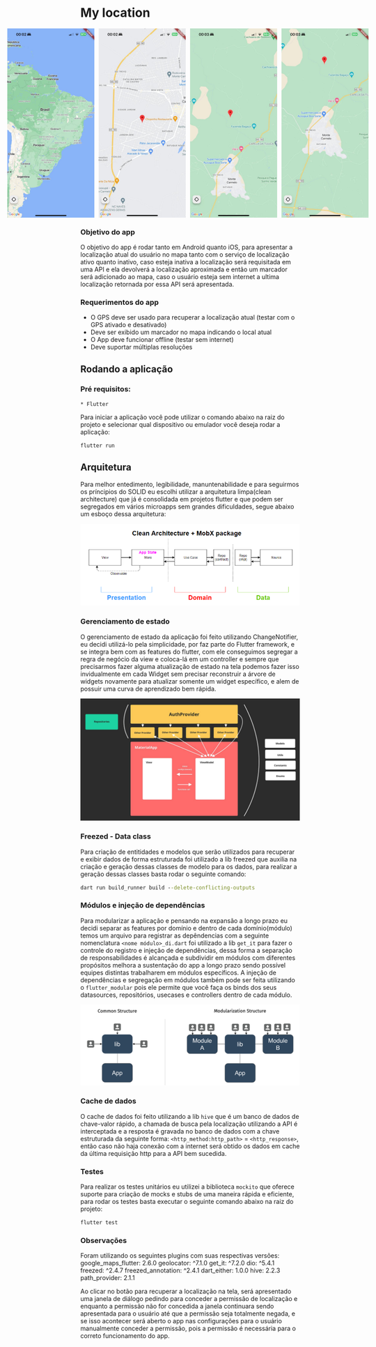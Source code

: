 # My location

<div style="display: flex; justify-content: center;">
<img src="https://github.com/MarioJunio/cloudwalk-location-app/blob/develop/images/img1.jpeg" width="200" style="margin-right: 10px;">

<img src="https://github.com/MarioJunio/cloudwalk-location-app/blob/develop/images/img2.jpeg" width="200" style="margin-right: 10px;">

<img src="https://github.com/MarioJunio/cloudwalk-location-app/blob/develop/images/img3.jpeg" width="200" style="margin-right: 10px;">

<img src="https://github.com/MarioJunio/cloudwalk-location-app/blob/develop/images/img4.jpeg" width="200" style="margin-right: 10px;">
</div>

### Objetivo do app
O objetivo do app é rodar tanto em Android quanto iOS, para apresentar a localização atual do usuário no mapa tanto com o serviço de localização ativo quanto inativo, caso esteja inativa a localização será requisitada em uma API e ela devolverá a localização aproximada e então um marcador será adicionado ao mapa, caso o usuário esteja sem internet a ultima localização retornada por essa API será apresentada.


### Requerimentos do app
* O GPS deve ser usado para recuperar a localização atual (testar com o GPS ativado e desativado)
* Deve ser exibido um marcador no mapa indicando o local atual
* O App deve funcionar offline (testar sem internet)
* Deve suportar múltiplas resoluções

## Rodando a aplicação

### Pré requisitos:
```text
* Flutter
```

Para iniciar a aplicação você pode utilizar o comando abaixo na raiz do projeto e selecionar qual dispositivo ou emulador você deseja rodar a aplicação:

```bat
flutter run
```

## Arquitetura
Para melhor entedimento, legibilidade, manuntenabilidade e para seguirmos os príncipios do SOLID eu escolhi utilizar a arquitetura limpa(clean architecture) que já é consolidada em projetos flutter e que podem ser segregados em vários microapps sem grandes dificuldades, segue abaixo um esboço dessa arquitetura:

![](https://github.com/MarioJunio/cloudwalk-location-app/blob/develop/images/clean_arc_flutter.png)

### Gerenciamento de estado
O gerenciamento de estado da aplicação foi feito utilizando ChangeNotifier, eu decidi utilizá-lo pela simplicidade, por faz parte do Flutter framework, e se integra bem com as features do flutter, com ele conseguimos segregar a regra de negócio da view e coloca-lá em um controller e sempre que precisarmos fazer alguma atualização de estado na tela podemos fazer isso invidualmente em cada Widget sem precisar reconstruir a árvore de widgets novamente para atualizar somente um widget específico, e alem de possuir uma curva de aprendizado bem rápida.

![](https://github.com/MarioJunio/cloudwalk-location-app/blob/develop/images/change_notifier.jpeg)

### Freezed - Data class
Para criação de entitidades e modelos que serão utilizados para recuperar e exibir dados de forma estruturada foi utilizado a lib freezed que auxilia na criação e geração dessas classes de modelo para os dados, para realizar a geração dessas classes basta rodar o seguinte comando:
```bat
dart run build_runner build --delete-conflicting-outputs
```

### Módulos e injeção de dependências
Para modularizar a aplicação e pensando na expansão a longo prazo eu decidi separar as features por domínio e dentro de cada domínio(módulo) temos um arquivo para registrar as depêndencias com a seguinte nomenclatura `<nome módulo>_di.dart` foi utilizado a lib `get_it` para fazer o controle do registro e injeção de dependências, dessa forma a separação de responsabilidades é alcançada e subdividir em módulos com diferentes propósitos melhora a sustentação do app a longo prazo sendo possível equipes distintas trabalharem em módulos específicos. A injeção de dependências e segregação em módulos também pode ser feita utilizando o `flutter_modular` pois ele permite que você faça os binds dos seus datasources, repositórios, usecases e controllers dentro de cada módulo. 

![](https://github.com/MarioJunio/cloudwalk-location-app/blob/develop/images/module_architecture.png)

### Cache de dados
O cache de dados foi feito utilizando a lib `hive` que é um banco de dados de chave-valor rápido, a chamada de busca pela localização utilizando a API é interceptada e a resposta é gravada no banco de dados com a chave estruturada da seguinte forma: `<http_method:http_path>` = `<http_response>`, então caso não haja conexão com a internet será obtido os dados em cache da última requisição http para a API bem sucedida.

### Testes
Para realizar os testes unitários eu utilizei a biblioteca `mockito` que oferece suporte para criação de mocks e stubs de uma maneira rápida e eficiente, para rodar os testes basta executar o seguinte comando abaixo na raiz do projeto:

```bat
flutter test
```

### Observações
Foram utilizando os seguintes plugins com suas respectivas versões:
  google_maps_flutter: 2.6.0
  geolocator: ^7.1.0
  get_it: ^7.2.0
  dio: ^5.4.1
  freezed: ^2.4.7
  freezed_annotation: ^2.4.1
  dart_either: 1.0.0
  hive: 2.2.3
  path_provider: 2.1.1

Ao clicar no botão para recuperar a localização na tela, será apresentado uma janela de diálogo pedindo para conceder a permissão de localização e enquanto a permissão não for concedida a janela  continuara sendo apresentada para o usuário até que a permissão seja totalmente negada, e se isso acontecer será aberto o app nas configurações para o usuário manualmente conceder a permissão, pois a permissão é necessária para o correto funcionamento do app.